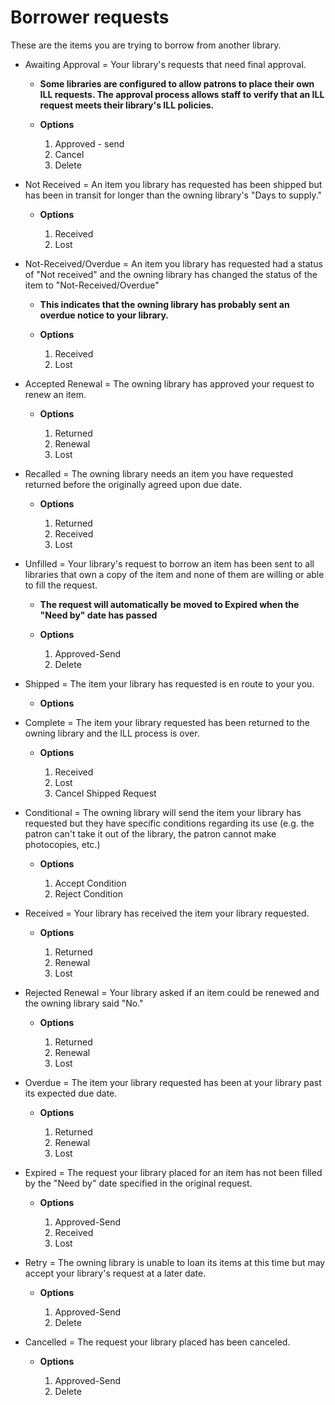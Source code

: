 # Borrower requests

These are the items you are trying to borrow from another library.

* Awaiting Approval = Your library's requests that need final approval.
  - __Some libraries are configured to allow patrons to place their own ILL requests.  The approval process allows staff to verify that an ILL request meets their library's ILL policies.__
  - __Options__

    1. Approved - send
    2. Cancel
    3. Delete

* Not Received = An item you library has requested has been shipped but has been in transit for longer than the owning library's "Days to supply."
  - __Options__

    1. Received
    2. Lost

* Not-Received/Overdue = An item you library has requested had a status of "Not received" and the owning library has changed the status of the item to "Not-Received/Overdue"
  - __This indicates that the owning library has probably sent an overdue notice to your library.__
  - __Options__

    1. Received
    2. Lost

* Accepted Renewal =  The owning library has approved your request to renew an item.
  - __Options__

    1. Returned
    2. Renewal
    3. Lost

* Recalled = The owning library needs an item you have requested returned before the originally agreed upon due date.
  - __Options__

    1. Returned
    2. Received
    3. Lost

* Unfilled = Your library's request to borrow an item has been sent to all libraries that own a copy of the item and none of them are willing or able to fill the request.
  - __The request will automatically be moved to Expired when the "Need by" date has passed__
  - __Options__

    1. Approved-Send
    2. Delete

* Shipped = The item your library has requested is en route to your you.
  - __Options__

* Complete = The item your library requested has been returned to the owning library and the ILL process is over.
  - __Options__

    1. Received
    2. Lost
    3. Cancel Shipped Request

* Conditional = The owning library will send the item your library has requested but they have specific conditions regarding its use (e.g. the patron can't take it out of the library, the patron cannot make photocopies, etc.)
  - __Options__

    1. Accept Condition
    2. Reject Condition

* Received = Your library has received the item your library requested.
  - __Options__

    1. Returned
    2. Renewal
    3. Lost

* Rejected Renewal = Your library asked if an item could be renewed and the owning library said "No."
  - __Options__

    1. Returned
    2. Renewal
    3. Lost


* Overdue = The item your library requested has been at your library past its expected due date.
  - __Options__

    1. Returned
    2. Renewal
    3. Lost

* Expired = The request your library placed for an item has not been filled by the "Need by" date specified in the original request.
  - __Options__

    1. Approved-Send
    2. Received
    3. Lost

* Retry = The owning library is unable to loan its items at this time but may accept your library's request at a later date.
  - __Options__

    1. Approved-Send
    2. Delete

* Cancelled = The request your library placed has been canceled.
  - __Options__

    1. Approved-Send
    2. Delete
